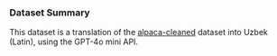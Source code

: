 
### Dataset Summary

This dataset is a translation of the [alpaca-cleaned](https://huggingface.co/datasets/yahma/alpaca-cleaned) dataset into Uzbek (Latin), using the GPT-4o mini API.
